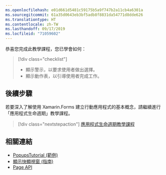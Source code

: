 ```yaml
---
ms.openlocfilehash: e01d661d5481c59175b5a9f747b2a11cb4a6301a
ms.sourcegitcommit: 61a35d0643eb3bf5adb8f8831da54771d8dde626
ms.translationtype: HT
ms.contentlocale: zh-TW
ms.lasthandoff: 09/17/2019
ms.locfileid: "71059602"
---
```

恭喜您完成此教學課程，您已學會如何：

> [!div class="checklist"]
>
> - 顯示警示，以要求使用者做出選擇。
> - 顯示動作表，以引導使用者完成工作。

## <a name="next-steps"></a>後續步驟

若要深入了解使用 Xamarin.Forms 建立行動應用程式的基本概念，請繼續進行「應用程式生命週期」教學課程。

> [!div class="nextstepaction"]
> [應用程式生命週期教學課程](~/get-started/tutorials/app-lifecycle/index.yml)

## <a name="related-links"></a>相關連結

- [PopupsTutorial (範例)](https://docs.microsoft.com/samples/xamarin/xamarin-forms-samples/getstarted-tutorials-popupstutorial/)
- [顯示快顯視窗 (指南)](~/xamarin-forms/user-interface/pop-ups.md)
- [Page API](xref:Xamarin.Forms.Page)
